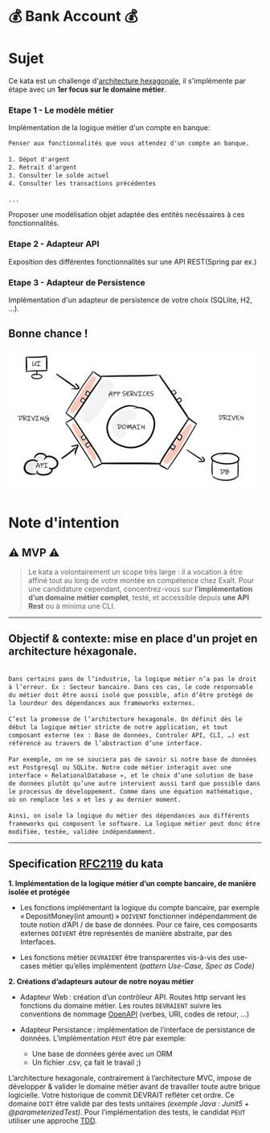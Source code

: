 # 💰 **Bank Account** 💰

# Sujet

Ce kata est un challenge d'[architecture hexagonale](https://fr.wikipedia.org/wiki/Architecture_hexagonale), il s'implémente par étape avec un **1er focus sur le domaine métier**.
 

### Etape 1 - Le modèle métier

Implémentation de la logique métier d'un compte en banque:

```
Penser aux fonctionnalités que vous attendez d'un compte an banque.

1. Dépot d'argent
2. Retrait d'argent
3. Consulter le solde actuel
4. Consulter les transactions précédentes

...
```

Proposer une modélisation objet adaptée des entités necéssaires à ces fonctionnalités.


### Etape 2 - Adapteur API

Exposition des différentes fonctionnalités sur une API REST(Spring par ex.)

### Etape 3 - Adapteur de Persistence

Implémentation d'un adapteur de persistence de votre choix (SQLlite, H2, ...).

## Bonne chance !


![archi-hexa](./assets/hexa-schema.png)


# Note d'intention




## ⚠️ MVP ⚠️

>Le kata a volontairement un scope très large : il a vocation à être affiné tout au long de votre montée en compétence chez Exalt. Pour une candidature cependant, concentrez-vous sur **l’implémentation d’un domaine métier complet**, testé, et accessible depuis **une API Rest** ou à minima une CLI. 

___




## Objectif & contexte: mise en place d'un projet en architecture héxagonale.


```

Dans certains pans de l’industrie, la logique métier n’a pas le droit à l’erreur. Ex : Secteur bancaire. Dans ces cas, le code responsable du métier doit être aussi isolé que possible, afin d’être protégé de la lourdeur des dépendances aux frameworks externes. 

C’est la promesse de l’architecture hexagonale. On définit dès le début la logique métier stricte de notre application, et tout composant externe (ex : Base de données, Controler API, CLI, …) est référencé au travers de l’abstraction d’une interface. 

Par exemple, on ne se souciera pas de savoir si notre base de données est Postgresql ou SQLite. Notre code métier interagit avec une interface « RelationalDatabase », et le choix d’une solution de base de données plutôt qu’une autre intervient aussi tard que possible dans le processus de développement. Comme dans une équation mathématique, où on remplace les x et les y au dernier moment. 

Ainsi, on isole la logique du métier des dépendances aux différents frameworks qui composent le software. La logique métier peut donc être modifiée, testée, validée indépendamment. 

```
___
## Specification [RFC2119](https://www.ietf.org/rfc/rfc2119.txt) du kata

**1. Implémentation de la logique métier d’un compte bancaire, de manière isolée et protégée** 



* Les fonctions implémentant la logique du compte bancaire, par exemple « DepositMoney(int amount) » `DOIVENT` fonctionner indépendamment de toute notion d’API / de base de données. Pour ce faire, ces composants externes `DOIVENT` être représentés de manière abstraite, par des Interfaces. 



* Les fonctions métier `DEVRAIENT` être transparentes vis-à-vis des use-cases métier qu’elles implémentent _(pattern Use-Case, Spec as Code)_



**2. Créations d’adapteurs autour de notre noyau métier**

- Adapteur Web : création d’un contrôleur API. Routes http servant les fonctions du domaine métier. Les routes `DEVRAIENT` suivre les conventions de nommage [OpenAPI](https://restfulapi.net/resource-naming/) (verbes, URI, codes de retour, …) 



- Adapteur Persistance : implémentation de l’interface de persistance de données. L’implémentation `PEUT` être par exemple: 

    * Une base de données gérée avec un ORM 
    * Un fichier .csv, ça fait le travail ;) 



L’architecture hexagonale, contrairement à l’architecture MVC, impose de développer & valider le domaine métier avant de travailler toute autre brique logicielle. Votre historique de commit DEVRAIT refléter cet ordre. Ce domaine `DOIT` être validé par des tests unitaires _(exemple Java : Junit5 + @parameterizedTest)_. Pour l’implémentation des tests, le candidat `PEUT` utiliser une approche [TDD](https://fr.wikipedia.org/wiki/Test_driven_development). 

 






